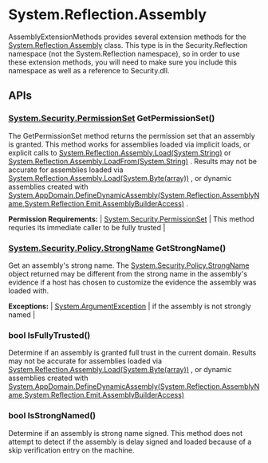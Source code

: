 # System.Reflection.Assembly

AssemblyExtensionMethods provides several extension methods for the [System.Reflection.Assembly](http://msdn.microsoft.com/en-us/library/system.reflection.assembly.aspx) class. This type is in the Security.Reflection namespace (not the System.Reflection namespace), so in order to use these extension methods, you will need to make sure you include this namespace as well as a reference to Security.dll. 

## APIs

### [System.Security.PermissionSet](http://msdn.microsoft.com/en-us/library/system.security.permissionset.aspx) GetPermissionSet()

The GetPermissionSet method returns the permission set that an assembly is granted. This method works for assemblies loaded via implicit loads, or explicit calls to [System.Reflection.Assembly.Load(System.String)](http://msdn.microsoft.com/en-us/library/system.reflection.assembly.load.aspx) or [System.Reflection.Assembly.LoadFrom(System.String)](http://msdn.microsoft.com/en-us/library/system.reflection.assembly.loadfrom.aspx) . Results may not be accurate for assemblies loaded via [System.Reflection.Assembly.Load(System.Byte(array))](http://msdn.microsoft.com/en-us/library/system.reflection.assembly.load.aspx) , or dynamic assemblies created with [System.AppDomain.DefineDynamicAssembly(System.Reflection.AssemblyName,System.Reflection.Emit.AssemblyBuilderAccess)](http://msdn.microsoft.com/en-us/library/system.appdomain.definedynamicassembly.aspx) . 

**Permission Requirements:**
| [System.Security.PermissionSet](http://msdn.microsoft.com/en-us/library/system.security.permissionset.aspx) | This method requries its immediate caller to be fully trusted  |


### [System.Security.Policy.StrongName](http://msdn.microsoft.com/en-us/library/system.security.policy.strongname.aspx) GetStrongName()

Get an assembly's strong name. 
The [System.Security.Policy.StrongName](http://msdn.microsoft.com/en-us/library/system.security.policy.strongname.aspx) object returned may be different from the strong name in the assembly's evidence if a host has chosen to customize the evidence the assembly was loaded with. 

**Exceptions:**
| [System.ArgumentException](http://msdn.microsoft.com/en-us/library/system.argumentexception.aspx) | if the assembly is not strongly named  |


### bool IsFullyTrusted()

Determine if an assembly is granted full trust in the current domain. 
Results may not be accurate for assemblies loaded via [System.Reflection.Assembly.Load(System.Byte(array))](http://msdn.microsoft.com/en-us/library/system.reflection.assembly.load.aspx) , or dynamic assemblies created with [System.AppDomain.DefineDynamicAssembly(System.Reflection.AssemblyName,System.Reflection.Emit.AssemblyBuilderAccess)](http://msdn.microsoft.com/en-us/library/system.appdomain.definedynamicassembly.aspx) 


### bool IsStrongNamed()

Determine if an assembly is strong name signed. This method does not attempt to detect if the assembly is delay signed and loaded because of a skip verification entry on the machine. 



